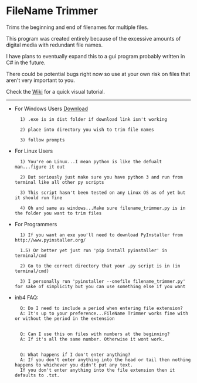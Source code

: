 # FileName Trimmer
Trims the beginning and end of filenames for multiple files. 

This program was created entirely because of the excessive amounts of digital media with redundant file names. 

I have plans to eventually expand this to a gui program probably written in C# in the future. 

There could be potential bugs right now so use at your own risk on files that aren't very important to you. 

Check the [Wiki](https://github.com/Novaki92/FileName-Trimmer/wiki) for a quick visual tutorial. 
************************************************************
- For Windows Users [Download](https://github.com/Novaki92/FileName-Trimmer/raw/master/dist/filename_trimmer.exe)

        1) .exe is in dist folder if download link isn't working

        2) place into directory you wish to trim file names

        3) follow prompts

    
- For Linux Users

        1) You're on Linux...I mean python is like the defualt man...figure it out 

        2) But seriously just make sure you have python 3 and run from terminal like all other py scripts

        3) This script hasn't been tested on any Linux OS as of yet but it should run fine

        4) Oh and same as windows...Make sure filename_trimmer.py is in the folder you want to trim files
    
 
- For Programmers

        1) If you want an exe you'll need to download PyInstaller from http://www.pyinstaller.org/ 
        
        1.5) Or better yet just run 'pip install pyinstaller' in terminal/cmd

        2) Go to the correct directory that your .py script is in (in terminal/cmd)

        3) I personally run 'pyinstaller --onefile filename_trimmer.py' for sake of simplicity but you can use something else if you want

- inb4 FAQ:

        Q: Do I need to include a period when entering file extension?
        A: It's up to your preference...FileName Trimmer works fine with or without the period in the extension
        
        
        Q: Can I use this on files with numbers at the beginning? 
        A: If it's all the same number. Otherwise it wont work. 
        
        
        Q: What happens if I don't enter anything?
        A: If you don't enter anything into the head or tail then nothing happens to whichever you didn't put any text. 
        If you don't enter anything into the file extension then it defaults to .txt.
